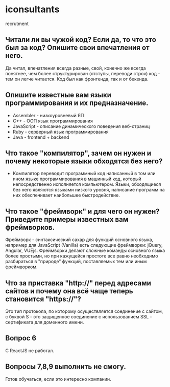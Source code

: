 # iconsultants
recrutment


## Читали ли вы чужой код? Если да, то что это был за код? Опишите свои впечатления от него.
Да читал, впечатления всегда разные, свой, конечно же всегда понятнее, чем более структурирован (отступы, переводи строк) код - тем он легче читается. Код был как фронтенда, так и от бекенда.

## Опишите известные вам языки программирования и их предназначение.
* Assembler - низкоуровневый ЯП
* С++ - ООП язык программирования
* JavaScript - описание динамического поведения веб-страниц
* Ruby - серверный язык программирования
* Java - frontend + backend

## Что такое "компилятор", зачем он нужен и почему некоторые языки обходятся без него?
* Компилятор переводит программный код написанный в том или ином языке программирования в машинный код, который непосредственно исполняется компьютером. Языки, обходящиеся без него являются языками низкого уровня, написание программ на них обеспечивает наибольшее быстродействие.

## Что такое "фреймворк" и для чего он нужен? Приведите примеры известных вам фреймворков.
Фреймворк - синтаксический сахар для функций основного языка, например для JavaScript (Vanilla) есть следующие фреймворки: jQuery, Angular, VUEjs. Фреймворки делают сложные команды основного языка более простыми, но при кажущейся простоте все равно необходимо разбираться в "природе" функций, поставляемых тем или иным фреймворком.

## Что за приставка "http://" перед адресами сайтов и почему она всё чаще теперь становится "https://"?
Это тип протокола, по которому осуществляется соединение с сайтом, с буквой S - это защищенное соединение с использованием SSL - сертификата для доменного имени.

## Вопрос 6
С ReactJS не работал.

## Вопросы 7,8,9 выполнить не смогу.

Готов обучаться, если это интересно компании.
